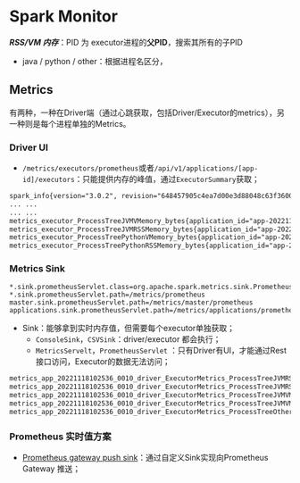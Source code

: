 # Spark Monitor



***RSS/VM 内存***：PID 为 executor进程的**父PID**，搜索其所有的子PID

- java / python / other：根据进程名区分，



## Metrics

有两种，一种在Driver端（通过心跳获取，包括Driver/Executor的metrics），另一种则是每个进程单独的Metrics。

### Driver UI

- `/metrics/executors/prometheus`或者`/api/v1/applications/[app-id]/executors`：只能提供内存的峰值，通过`ExecutorSummary`获取；

```txt
spark_info{version="3.0.2", revision="648457905c4ea7d00e3d88048c63f360045f0714"} 1.0
... ...
... ...
metrics_executor_ProcessTreeJVMVMemory_bytes{application_id="app-20221118102536-0010", application_name="Spark Pi", executor_id="0"} 7801798656
metrics_executor_ProcessTreeJVMRSSMemory_bytes{application_id="app-20221118102536-0010", application_name="Spark Pi", executor_id="0"} 710107136
metrics_executor_ProcessTreePythonVMemory_bytes{application_id="app-20221118102536-0010", application_name="Spark Pi", executor_id="0"} 0
metrics_executor_ProcessTreePythonRSSMemory_bytes{application_id="app-20221118102536-0010", application_name="Spark Pi", executor_id="0"} 0
```

### Metrics Sink

```
*.sink.prometheusServlet.class=org.apache.spark.metrics.sink.PrometheusServlet
*.sink.prometheusServlet.path=/metrics/prometheus
master.sink.prometheusServlet.path=/metrics/master/prometheus
applications.sink.prometheusServlet.path=/metrics/applications/prometheus
```

- Sink：能够拿到实时内存值，但需要每个executor单独获取；
  - `ConsoleSink`，`CSVSink`：driver/executor 都会执行；
  - `MetricsServelt`，`PrometheusServlet` ：只有Driver有UI，才能通过Rest接口访问，Executor的数据无法访问；

```txt
metrics_app_20221118102536_0010_driver_ExecutorMetrics_ProcessTreeJVMRSSMemory_Number{type="gauges"} 2964197376
metrics_app_20221118102536_0010_driver_ExecutorMetrics_ProcessTreeJVMRSSMemory_Value{type="gauges"} 2964197376
metrics_app_20221118102536_0010_driver_ExecutorMetrics_ProcessTreeJVMVMemory_Number{type="gauges"} 18204434432
metrics_app_20221118102536_0010_driver_ExecutorMetrics_ProcessTreeJVMVMemory_Value{type="gauges"} 18204434432
metrics_app_20221118102536_0010_driver_ExecutorMetrics_ProcessTreeOtherRSSMemory_Number{type="gauges"} 0
```



### Prometheus 实时值方案

- [Prometheus gateway push sink](https://github.com/banzaicloud/spark-metrics)：通过自定义Sink实现向Prometheus Gateway 推送；

  
